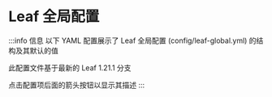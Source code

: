# Leaf 全局配置

:::info 信息
以下 YAML 配置展示了 Leaf 全局配置 (config/leaf-global.yml) 的结构及其默认的值

此配置文件基于最新的 Leaf 1.21.1 分支

点击配置项后面的箭头按钮以显示其描述
:::

<script setup>
import ConfigViewer from "../../../../components/ConfigViewer.vue";
import {data} from "../../../../config-spec/leaf/zhHans.data.mts";


</script>

<ConfigViewer :data=data name="leaf.yml"/>
